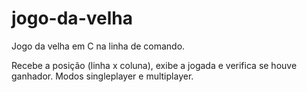 # jogo-da-velha
Jogo da velha em C na linha de comando.

Recebe a posição (linha x coluna), exibe a jogada e verifica se houve ganhador.
Modos singleplayer e multiplayer.
